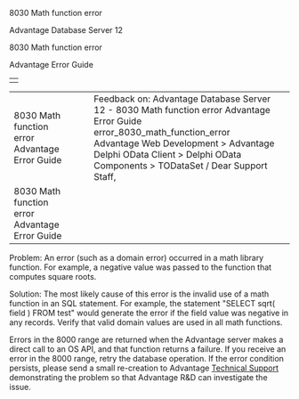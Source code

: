 8030 Math function error




Advantage Database Server 12  

8030 Math function error

Advantage Error Guide

|  |
| --- |
|  |

|  |  |  |  |  |
| --- | --- | --- | --- | --- |
| 8030 Math function error  Advantage Error Guide |  |  | Feedback on: Advantage Database Server 12 - 8030 Math function error Advantage Error Guide error\_8030\_math\_function\_error Advantage Web Development > Advantage Delphi OData Client > Delphi OData Components > TODataSet / Dear Support Staff, |  |
| 8030 Math function error  Advantage Error Guide |  |  |  |  |

Problem: An error (such as a domain error) occurred in a math library function. For example, a negative value was passed to the function that computes square roots.

Solution: The most likely cause of this error is the invalid use of a math function in an SQL statement. For example, the statement "SELECT sqrt( field ) FROM test" would generate the error if the field value was negative in any records. Verify that valid domain values are used in all math functions.

Errors in the 8000 range are returned when the Advantage server makes a direct call to an OS API, and that function returns a failure. If you receive an error in the 8000 range, retry the database operation. If the error condition persists, please send a small re-creation to Advantage [Technical Support](master_technical_support_u_s__and_canada.htm) demonstrating the problem so that Advantage R&D can investigate the issue.